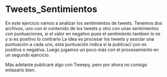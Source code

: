 # Tweets_Sentimientos

En este ejercicio vamos a analizar los sentimientos de tweets.
Tenemos dos archivos, uno con el contenido de los tweets y otro con unas sentimientos con puntuaciones, si el valor en negativo pues el sentimiento tambien lo es y si es positivo lo contrario
La idea es procesar los tweets y asociar una puntuación a cada uno, esta puntuación indica si la publicaci´çon es positiva o negativa.
Luego jugamos un poco más con el procesamiento en un segundo ejercicio.

Más adelante publicaré algo con Tweepy, pero por ahora no consigo enlazarlo bien. 

